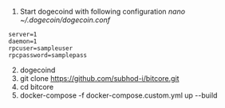 1. Start dogecoind with following configuration
*nano ~/.dogecoin/dogecoin.conf*
```
server=1
daemon=1
rpcuser=sampleuser
rpcpassword=samplepass
```
2. dogecoind
3. git clone https://github.com/subhod-i/bitcore.git
4. cd bitcore
5. docker-compose -f docker-compose.custom.yml up --build
```

